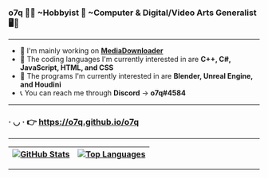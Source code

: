 ### <b>o7q</b> 👋🙂 ~Hobbyist 🧀 ~Computer & Digital/Video Arts Generalist 🖥️🎥

---

- 🧼 I'm mainly working on <b>[MediaDownloader](https://github.com/o7q/MediaDownloader)</b>
- 🤖 The coding languages I'm currently interested in are <b>C++, C#, JavaScript, HTML, and CSS</b>
- 🎨 The programs I'm currently interested in are <b>Blender, Unreal Engine, and Houdini</b>
- 📞 You can reach me through <b>Discord</b> → <b>o7q#4584</b>

---

### · ◡ · 👉 https://o7q.github.io/o7q

---

| [![GitHub Stats](https://github-readme-stats.vercel.app/api?username=o7q&theme=transparent&show_icons=true&hide=prs)](https://github.com/o7q/o7q) | [![Top Languages](https://github-readme-stats.vercel.app/api/top-langs/?username=o7q&theme=transparent&layout=compact)](https://github.com/o7q?tab=repositories) |
|-|-|

---